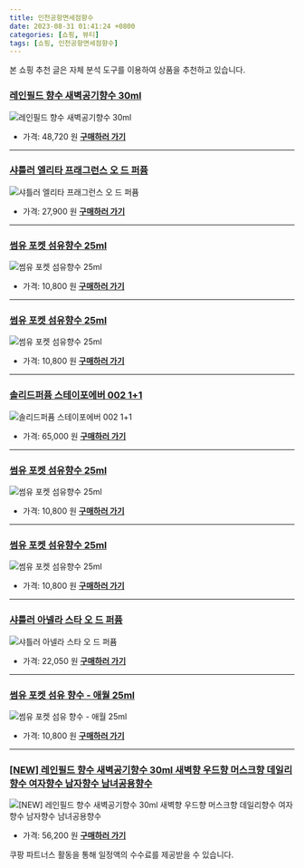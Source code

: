 ```yaml
---
title: 인천공항면세점향수
date: 2023-08-31 01:41:24 +0800
categories: [쇼핑, 뷰티]
tags: [쇼핑, 인천공항면세점향수]
---
```

본 쇼핑 추천 글은 자체 분석 도구를 이용하여 상품을 추천하고 있습니다.
### [레인필드 향수 새벽공기향수 30ml](https://link.coupang.com/re/AFFSDP?lptag=AF1030537&pageKey=6442299972&itemId=13949819151&vendorItemId=86609190734&traceid=V0-153-5e95e8675cd13ca6&requestid=20230907014124790187368240&token=31850C%7CGM)
![레인필드 향수 새벽공기향수 30ml](https://ads-partners.coupang.com/image1/LNKGZm20FQ9cV6qtLKpL9h5gbeW0xo294N5OUBeseiAR5nEJ29aBWEu1BUoKKht2z8MmmnLijlIqnDqP_yWzAXw6cuB3pmimz0Jsdfwzps1jAG1o0frkAnilmTDzScxIQdnHO-OIF0tEPzXl_uwAX3bhHQnY9jTjAdbhD7Gss9wrSnJqm65Ptb0txpcaebkKjsiCpYhaC80OhsYQYDLIgUeDauBXFXCRhAwx83pmkmCoGLVSK-dzUkeY0wMwH9vpSu9LJIjsZ4a7mMHL3o-zbjPnVMHLmE-EF7OluyVvRA==)
- 가격: 48,720 원
[**구매하러 가기**](https://link.coupang.com/re/AFFSDP?lptag=AF1030537&pageKey=6442299972&itemId=13949819151&vendorItemId=86609190734&traceid=V0-153-5e95e8675cd13ca6&requestid=20230907014124790187368240&token=31850C%7CGM)
---
### [샤틀러 엘리타 프래그런스 오 드 퍼퓸](https://link.coupang.com/re/AFFSDP?lptag=AF1030537&pageKey=6581752546&itemId=14814310070&vendorItemId=82053951366&traceid=V0-153-2c4036bc23aa034d&requestid=20230907014124790187368240&token=31850C%7CGM)
![샤틀러 엘리타 프래그런스 오 드 퍼퓸](https://ads-partners.coupang.com/image1/6DTTgTp3vTlKzGcV6BUu9WuUg5YZzdbo8jYDKjI4FDPFle5fHMrxIK3qnaO0RtdBDnaEuFzMEmD1U_Lwv3mWp7HET6U0nPOYn0zPqeUzXGT6JhebOT5Qu9eytljKA1kkOsuUvIpDVLMPzswZemcZr88h2n3CrR_M-Qgz7IgHacNCTC0slxgyoWSlitSwB6br8AjHJE1EKGucMKCZ0yQd8wYz_xdBtFOZONm5QO76yXygJ3x_sivIK2VQIHwFgU_yB-P020Uo6g==)
- 가격: 27,900 원
[**구매하러 가기**](https://link.coupang.com/re/AFFSDP?lptag=AF1030537&pageKey=6581752546&itemId=14814310070&vendorItemId=82053951366&traceid=V0-153-2c4036bc23aa034d&requestid=20230907014124790187368240&token=31850C%7CGM)
---
### [썸유 포켓 섬유향수 25ml](https://link.coupang.com/re/AFFSDP?lptag=AF1030537&pageKey=6910307554&itemId=3669952293&vendorItemId=71655343394&traceid=V0-153-981ba1c188647842&requestid=20230907014124790187368240&token=31850C%7CGM)
![썸유 포켓 섬유향수 25ml](https://ads-partners.coupang.com/image1/YV7pN9p5QSG0UR99YZjyWJK-zdbtUSV9ezrVQsX1dnuKgpP2htQg57k1NKxv79Wbnv2XBqHQzMZj3WfuNsUUgrg2jErGq4KTjCWI4_wybzF6DsY2Jfx6t0WbJvBIyYVo1ioi-OEs3vYApZGw6GP_Bo1EK1UIoP-hbVJPzBFCmQwXbUkfkg9ptvttZGWXa2r1KBl9h9_ffw3-Iv5sFMxGYU-rD6x6vs3-ppMGYnaXsAVFIe4eEVPAHp8uT2oli-GHLV3iVcdf5uepotQnbdLBLU4=)
- 가격: 10,800 원
[**구매하러 가기**](https://link.coupang.com/re/AFFSDP?lptag=AF1030537&pageKey=6910307554&itemId=3669952293&vendorItemId=71655343394&traceid=V0-153-981ba1c188647842&requestid=20230907014124790187368240&token=31850C%7CGM)
---
### [썸유 포켓 섬유향수 25ml](https://link.coupang.com/re/AFFSDP?lptag=AF1030537&pageKey=2160357977&itemId=3669952296&vendorItemId=71655343461&traceid=V0-153-be7de9cf5f98e811&requestid=20230907014124790187368240&token=31850C%7CGM)
![썸유 포켓 섬유향수 25ml](https://ads-partners.coupang.com/image1/iWs1jJGmdlZGurOtiYG-3-GXcABhkXnV42cfXFoo_hsgXUnHM2d3AAsfllbKjJeOV-Qa12iGrtEatGZvevdbesjrk6Vdl2haBee-LMxUInKgM141yyPtHldOzih_fcOUKMnh0-nCBybiCpvqjKSzdqOTgIIrDNtJXM7vocADj_px2C2NdjSsj1VEuW-WdLSJ8qTklw0ZYyCxocc4rufcimdgdehgwFxppbXkVURmlHd_9k1MvT_K016g76Y9bnDNTLNqmyxvrjLL6XQU02RV)
- 가격: 10,800 원
[**구매하러 가기**](https://link.coupang.com/re/AFFSDP?lptag=AF1030537&pageKey=2160357977&itemId=3669952296&vendorItemId=71655343461&traceid=V0-153-be7de9cf5f98e811&requestid=20230907014124790187368240&token=31850C%7CGM)
---
### [솔리드퍼퓸 스테이포에버 002 1+1](https://link.coupang.com/re/AFFSDP?lptag=AF1030537&pageKey=5824033042&itemId=10058303353&vendorItemId=87023037696&traceid=V0-153-8b4985f18d406734&requestid=20230907014124790187368240&token=31850C%7CGM)
![솔리드퍼퓸 스테이포에버 002 1+1](https://ads-partners.coupang.com/image1/qbLsz41tA0w9c03QqdPdPeslAS_pMH-k9k7b73B7vt1qOzS2V98XnL4OeAezIJRpvS-pnUSjiSyw9Tmusz8t0NjCM9iF3Uw634vuaIXIvuppczDQjF7ZKICdUmF9ocb-4MN4MiRRgla-lEBSFjMJqqvXhXmoMgqBbFatjUIu_bFjLE-jdfZXcOzTTj7DDnZCQcZd6F1Enh7wD5HsGHHtYPnd4J_TxxYmtdbSyW09cm5ye35RydEQkV3gck5r1bGM9-hzG-2UmTIiVe7p6-6Y2iZz0BgUQkk4GN4DQHFlng==)
- 가격: 65,000 원
[**구매하러 가기**](https://link.coupang.com/re/AFFSDP?lptag=AF1030537&pageKey=5824033042&itemId=10058303353&vendorItemId=87023037696&traceid=V0-153-8b4985f18d406734&requestid=20230907014124790187368240&token=31850C%7CGM)
---
### [썸유 포켓 섬유향수 25ml](https://link.coupang.com/re/AFFSDP?lptag=AF1030537&pageKey=2160357977&itemId=3669952295&vendorItemId=71655343443&traceid=V0-153-be7de9cf5f98e811&requestid=20230907014124790187368240&token=31850C%7CGM)
![썸유 포켓 섬유향수 25ml](https://ads-partners.coupang.com/image1/jxEumi7fmaeluxnNj0j25RetYUOo3_kZzxIfNOP_J-7KwRMThea6oIWEnhS7ux99-qedgGfNKGZKZ9XpDN5XE9tMUkmqR1du-myoUT6qxphbJA678zc7qMAfdF3Xp8QrFBIqe2gJqHf7v7wrYZh8cKaUoIk9oNMuP1X02IXdU0VEZW6Uq44OE-UU4Q70A5RA1SAGyFsSIB9odXKxWltcSnjG7lwcCCuB0AnBy2yDkgQcp8LtB33L6fr81vcpXbvI0oOTFm10XV68RKmpxdBIJw==)
- 가격: 10,800 원
[**구매하러 가기**](https://link.coupang.com/re/AFFSDP?lptag=AF1030537&pageKey=2160357977&itemId=3669952295&vendorItemId=71655343443&traceid=V0-153-be7de9cf5f98e811&requestid=20230907014124790187368240&token=31850C%7CGM)
---
### [썸유 포켓 섬유향수 25ml](https://link.coupang.com/re/AFFSDP?lptag=AF1030537&pageKey=2160357977&itemId=3669952297&vendorItemId=71655343472&traceid=V0-153-be7de9cf5f98e811&requestid=20230907014124790187368240&token=31850C%7CGM)
![썸유 포켓 섬유향수 25ml](https://ads-partners.coupang.com/image1/SNtfpSKdpq77jJ0TSKEaM8EuUA7GyIu7yXMzOgkBI-yafmvM__eJo0cc_qEI8ycyVpC_qu85e82xroTVhIw18p_SuFxNp_KWVbsN4tVuxhzElvrERBSDlc2NMpYWgAm1wszqYD0dJOEle9YZv8N8oEPcp3WyS5IfOrowA9KGllfxgD-o3Scrg16s16Yw_oqJPFkB0uldG5ScfHMt68rwibOpyvgn2toEA4KqtmBiJgm9HqYzS6_FcGh4CsDIgOTMJitkckATzMRggyMT47N-)
- 가격: 10,800 원
[**구매하러 가기**](https://link.coupang.com/re/AFFSDP?lptag=AF1030537&pageKey=2160357977&itemId=3669952297&vendorItemId=71655343472&traceid=V0-153-be7de9cf5f98e811&requestid=20230907014124790187368240&token=31850C%7CGM)
---
### [샤틀러 아넬라 스타 오 드 퍼퓸](https://link.coupang.com/re/AFFSDP?lptag=AF1030537&pageKey=6581752212&itemId=14814307329&vendorItemId=82053948717&traceid=V0-153-e987cf8674a08490&requestid=20230907014124790187368240&token=31850C%7CGM)
![샤틀러 아넬라 스타 오 드 퍼퓸](https://ads-partners.coupang.com/image1/Tm1HfNBnzWqD0OgSTuLTfmp3HGI4ESqCYsZkwMTqVJeDuPEJFyB-h2bHDcMYAOxrNhoTm8i1DjQ8rQQYMHYy2-LeV32OQySysPzACAE6ndN5WKa478NvPjuiBAEpGQ0Ebr6oDee-eq4j14MjZpN6Iohm7EZR6YQiQNaQe6dSbdT9XovUSlbdcBW0iFRbOJyDaEIkW7mB-hpDz0OhGdvb3eE5_Roj7WukESx0WJS2PWhz54EbyrxwlV4uZF_6zdZnmX1JLdFYc3G7)
- 가격: 22,050 원
[**구매하러 가기**](https://link.coupang.com/re/AFFSDP?lptag=AF1030537&pageKey=6581752212&itemId=14814307329&vendorItemId=82053948717&traceid=V0-153-e987cf8674a08490&requestid=20230907014124790187368240&token=31850C%7CGM)
---
### [썸유 포켓 섬유 향수 - 애월 25ml](https://link.coupang.com/re/AFFSDP?lptag=AF1030537&pageKey=2160357977&itemId=7413875743&vendorItemId=74704896831&traceid=V0-153-be7de9cf5f98e811&requestid=20230907014124790187368240&token=31850C%7CGM)
![썸유 포켓 섬유 향수 - 애월 25ml](https://ads-partners.coupang.com/image1/ZbpAAc66MczSqA2oZc7gVltL8b9HCscu5ufwIzEv_pniu3LZsrZQinT7DSe7iJLsl6sPaoC5jIoX6RpuB5PFMP7OClzxEPsZ6YcdwrKTkemNu7z4MACIDxCguay_CPVxKZw7X_3SajvlKgOOz-PYr78PN8Szysb-CAS6FXlDz6zFQbOoLlj_gfB7A5fjz2jjewamtpe38J1_G2PZydxIUiDf26y3xU9hHMXXSTWKzaUa5QOzT0hYOjLmpbhAOtEvUhRwmq2Cm44XarrWCG2Q-sAoa8oIHS8R1b-CCtjQNtc=)
- 가격: 10,800 원
[**구매하러 가기**](https://link.coupang.com/re/AFFSDP?lptag=AF1030537&pageKey=2160357977&itemId=7413875743&vendorItemId=74704896831&traceid=V0-153-be7de9cf5f98e811&requestid=20230907014124790187368240&token=31850C%7CGM)
---
### [[NEW]  레인필드 향수 새벽공기향수 30ml 새벽향 우드향 머스크향 데일리향수 여자향수 남자향수 남녀공용향수](https://link.coupang.com/re/AFFSDP?lptag=AF1030537&pageKey=6709287819&itemId=19438826390&vendorItemId=86555227090&traceid=V0-153-26e6252490cb61c6&requestid=20230907014124790187368240&token=31850C%7CGM)
![[NEW]  레인필드 향수 새벽공기향수 30ml 새벽향 우드향 머스크향 데일리향수 여자향수 남자향수 남녀공용향수](https://ads-partners.coupang.com/image1/8Zcl1Mk5_VyB3x0_8Z2K0T6IYSANqiRuXERfCxNRYdFr9TfB4h-tO3RNrLaCc-w-LsaR_vQ1qh-VECrxdnZWI33-Y5P-1TeN_wu7jJN1luD1YHsN4QVDWFE7H978DnmIM_87PjYU16PJfBV12-_cTrbZtqE5dbRa8F5qjLPWHGNyzGh_v0U_gOM_eX_o2SmST2MvOFkyQoZabqU4kTpCcKXuS7q8er3VsRKbc4I3nYp9iTWCI5tp_NndEgW-rmFPgKz5A9KYy4igdgnhn7k20OhUDjlHlnDwVkVjsxQw5g==)
- 가격: 56,200 원
[**구매하러 가기**](https://link.coupang.com/re/AFFSDP?lptag=AF1030537&pageKey=6709287819&itemId=19438826390&vendorItemId=86555227090&traceid=V0-153-26e6252490cb61c6&requestid=20230907014124790187368240&token=31850C%7CGM)


쿠팡 파트너스 활동을 통해 일정액의 수수료를 제공받을 수 있습니다.
